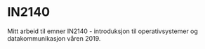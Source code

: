 # IN2140
Mitt arbeid til emner IN2140 - introduksjon til operativsystemer og datakommunikasjon våren 2019.